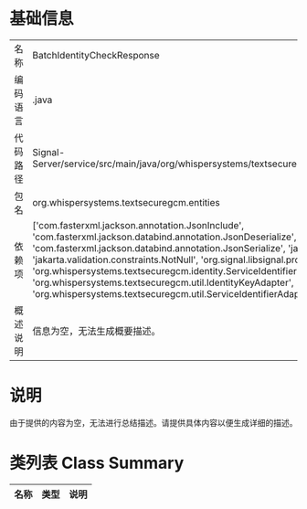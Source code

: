 # 基础信息

|      |      |
|------|------|
| 名称 | BatchIdentityCheckResponse |
| 编码语言 | .java |
| 代码路径 | Signal-Server/service/src/main/java/org/whispersystems/textsecuregcm/entities/BatchIdentityCheckResponse.java |
| 包名 | org.whispersystems.textsecuregcm.entities |
| 依赖项 | ['com.fasterxml.jackson.annotation.JsonInclude', 'com.fasterxml.jackson.databind.annotation.JsonDeserialize', 'com.fasterxml.jackson.databind.annotation.JsonSerialize', 'java.util.List', 'jakarta.validation.Valid', 'jakarta.validation.constraints.NotNull', 'org.signal.libsignal.protocol.IdentityKey', 'org.whispersystems.textsecuregcm.identity.ServiceIdentifier', 'org.whispersystems.textsecuregcm.util.IdentityKeyAdapter', 'org.whispersystems.textsecuregcm.util.ServiceIdentifierAdapter'] |
| 概述说明 | 信息为空，无法生成概要描述。 |

# 说明

由于提供的内容为空，无法进行总结描述。请提供具体内容以便生成详细的描述。

# 类列表 Class Summary

| 名称   | 类型  | 说明 |
|-------|------|-------------|




